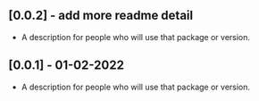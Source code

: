 ## [0.0.2] - add more readme detail
 
* A description for people who will use that package or version.
## [0.0.1] - 01-02-2022
 
* A description for people who will use that package or version.